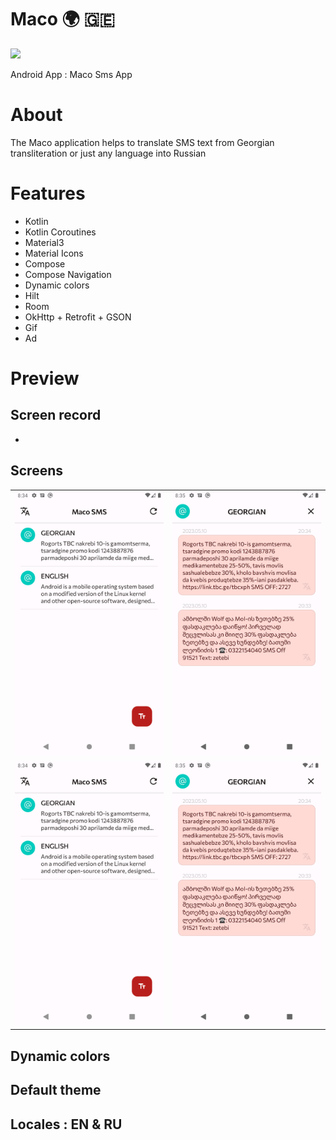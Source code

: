 # Maco 🌍 🇬🇪

<img src="https://raw.githubusercontent.com/andybeardness/Maco-SMS-App/main/app/src/main/1024.png" width="250">

Android App : Maco Sms App

# About

The Maco application helps to translate SMS text from Georgian transliteration or just any language into Russian

# Features

- Kotlin
- Kotlin Coroutines
- Material3
- Material Icons
- Compose
- Compose Navigation
- Dynamic colors
- Hilt
- Room
- OkHttp + Retrofit + GSON
- Gif
- Ad

# Preview

## Screen record

-

## Screens

|   |   |
| - | - |
| ![](/preview/hl.png) | ![](/preview/gl.png) | ![](/preview/glt.png) |
| ![](/preview/hl.png) | ![](/preview/gl.png) | ![](/preview/glt.png) |

## Dynamic colors

## Default theme

## Locales : EN & RU
